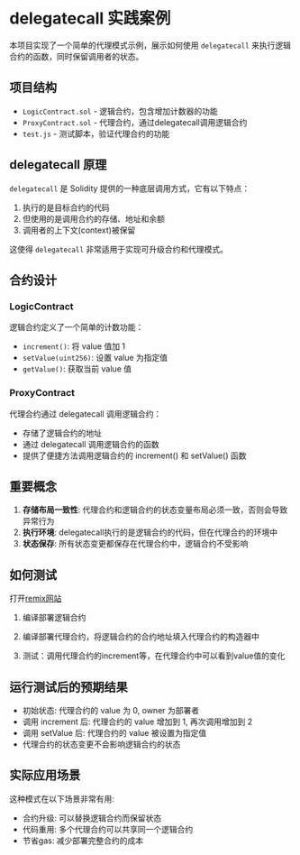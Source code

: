 # delegatecall 实践案例

本项目实现了一个简单的代理模式示例，展示如何使用 `delegatecall` 来执行逻辑合约的函数，同时保留调用者的状态。

## 项目结构

- `LogicContract.sol` - 逻辑合约，包含增加计数器的功能
- `ProxyContract.sol` - 代理合约，通过delegatecall调用逻辑合约
- `test.js` - 测试脚本，验证代理合约的功能

## delegatecall 原理

`delegatecall` 是 Solidity 提供的一种底层调用方式，它有以下特点：

1. 执行的是目标合约的代码
2. 但使用的是调用合约的存储、地址和余额
3. 调用者的上下文(context)被保留

这使得 `delegatecall` 非常适用于实现可升级合约和代理模式。

## 合约设计

### LogicContract

逻辑合约定义了一个简单的计数功能：

- `increment()`: 将 value 值加 1
- `setValue(uint256)`: 设置 value 为指定值
- `getValue()`: 获取当前 value 值

### ProxyContract

代理合约通过 delegatecall 调用逻辑合约：

- 存储了逻辑合约的地址
- 通过 delegatecall 调用逻辑合约的函数
- 提供了便捷方法调用逻辑合约的 increment() 和 setValue() 函数

## 重要概念

1. **存储布局一致性**: 代理合约和逻辑合约的状态变量布局必须一致，否则会导致异常行为
2. **执行环境**: delegatecall执行的是逻辑合约的代码，但在代理合约的环境中
3. **状态保存**: 所有状态变更都保存在代理合约中，逻辑合约不受影响

## 如何测试

打开[remix网站](https://remix.polkadot.io/)

1. 编译部署逻辑合约
2. 编译部署代理合约，将逻辑合约的合约地址填入代理合约的构造器中

3. 测试：调用代理合约的increment等，在代理合约中可以看到value值的变化

## 运行测试后的预期结果

- 初始状态: 代理合约的 value 为 0, owner 为部署者
- 调用 increment 后: 代理合约的 value 增加到 1, 再次调用增加到 2
- 调用 setValue 后: 代理合约的 value 被设置为指定值
- 代理合约的状态变更不会影响逻辑合约的状态

## 实际应用场景

这种模式在以下场景非常有用:

- 合约升级: 可以替换逻辑合约而保留状态
- 代码重用: 多个代理合约可以共享同一个逻辑合约
- 节省gas: 减少部署完整合约的成本